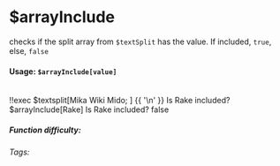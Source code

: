 # $arrayInclude
checks if the split array from `$textSplit` has the value. If included, `true`, else, `false`

#### Usage: `$arrayInclude[value]`
<br/>
<discord-messages>
	<discord-message :bot="false" role-color="#ffcc9a" author="Member">
		!!exec $textsplit[Mika Wiki Mido; ] {{ '\n' }} Is Rake included? $arrayInclude[Rake]
	</discord-message>
	<discord-message :bot="true" role-color="#0099ff" author="Custom Command" avatar="https://media.discordapp.net/avatars/725721249652670555/781224f90c3b841ba5b40678e032f74a.webp">
		Is Rake included? false
	</discord-message>
</discord-messages>

##### Function difficulty: <Badge type="tip" text="Easy" vertical="middle" /> 
###### Tags: <Badge type="tip" text="array" vertical="middle" /> <Badge type="tip" text="include" vertical="middle" /> <Badge type="tip" text="textsplit" vertical="middle" />